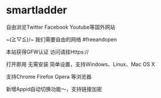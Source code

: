 smartladder
===========

自由浏览Twitter Facebook Youtube等国外网站

~\(≧▽≦)/~ 我们需要自由的网络 #freeandopen 

本站获得GFW认证 访问请挂Https://



打开即用 无需安装 简单设置，支持Windows、Linux、Mac OS X

支持Chrome Firefox Opera 等浏览器

新增Appid自动切换功能～，支持链接加密